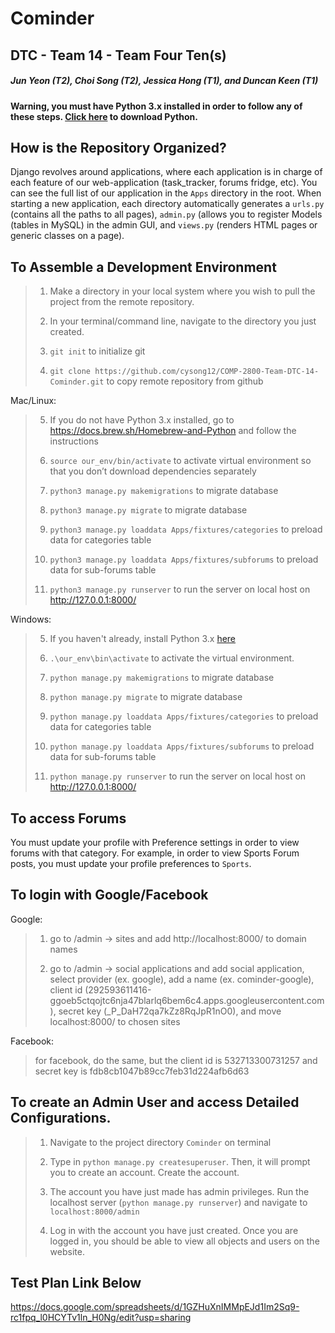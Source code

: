 # Cominder
## DTC - Team 14 - Team Four Ten(s)
##### Jun Yeon (T2), Choi Song (T2), Jessica Hong (T1), and Duncan Keen (T1)

>
>
**Warning, you must have Python 3.x installed in order to follow any of these steps.
[Click here](https://www.python.org/downloads/) to download Python.**

## How is the Repository Organized?

Django revolves around applications, where each application is in charge of each feature of our web-application 
(task_tracker, forums fridge, etc). You can see the full list of our application in the `Apps` directory in the root. 
When starting a new application, each directory automatically generates a `urls.py` (contains all the paths to all 
pages), `admin.py` (allows you to register Models (tables in MySQL) in the admin GUI, and `views.py` (renders HTML 
pages or generic classes on a page). 

## To Assemble a Development Environment
>1. Make a directory in your local system where you wish to pull the project from the remote repository.
>
>2. In your terminal/command line<cmd>, navigate to the directory you just created.
>
>3. `git init`  to initialize git
>
>4. `git clone https://github.com/cysong12/COMP-2800-Team-DTC-14-Cominder.git` to copy remote repository from github

Mac/Linux:
>5. If you do not have Python 3.x installed, go to https://docs.brew.sh/Homebrew-and-Python and follow the instructions
>
>6. `source our_env/bin/activate` to activate virtual environment so that you don’t download dependencies separately
>
>7. `python3 manage.py makemigrations`    to migrate database 
>
>8. `python3 manage.py migrate`        to migrate database
>
>9. `python3 manage.py loaddata Apps/fixtures/categories`        to preload data for categories table
>
>10. `python3 manage.py loaddata Apps/fixtures/subforums`               to preload data for sub-forums table
>
>11. `python3 manage.py runserver`                     to run the server on local host on http://127.0.0.1:8000/
>

Windows:
>5. If you haven't already, install Python 3.x [here](https://www.python.org/downloads/)
>
>6. `.\our_env\bin\activate` to activate the virtual environment.
>
>7. `python manage.py makemigrations`    to migrate database 
>
>8. `python manage.py migrate`        to migrate database
>
>9. `python manage.py loaddata Apps/fixtures/categories`        to preload data for categories table
>
>10. `python manage.py loaddata Apps/fixtures/subforums`               to preload data for sub-forums table
>
>11. `python manage.py runserver`                     to run the server on local host on http://127.0.0.1:8000/

## To access Forums

You must update your profile with Preference settings in order to view forums with that category. For example, in order
to view Sports Forum posts, you must update your profile preferences to `Sports`.

## To login with Google/Facebook

Google: 
>1. go to /admin -> sites and add http://localhost:8000/ to domain names
>
>2. go to /admin -> social applications and add social application, select provider (ex. google), add a name (ex. cominder-google), client id (292593611416-ggoeb5ctqojtc6nja47blarlq6bem6c4.apps.googleusercontent.com), secret key (_P_DaH72qa7kZz8RqJpR1nO0), and move localhost:8000/ to chosen sites

Facebook: 
> for facebook, do the same, but the client id is 532713300731257
> and secret key is fdb8cb1047b89cc7feb31d224afb6d63


## To create an Admin User and access Detailed Configurations.
>1. Navigate to the project directory `Cominder` on terminal <br/>
>
>2. Type in `python manage.py createsuperuser`. Then, it will prompt you to create an account. Create the account. <br>
>
>3. The account you have just made has admin privileges. Run the localhost server (`python manage.py runserver`) and 
navigate to `localhost:8000/admin` <br>
>
>4. Log in with the account you have just created. Once you are logged in, you should be able to view all objects and 
>users on the website.
>

## Test Plan Link Below

https://docs.google.com/spreadsheets/d/1GZHuXnIMMpEJd1Im2Sq9-rc1fpq_l0HCYTv1ln_H0Ng/edit?usp=sharing
